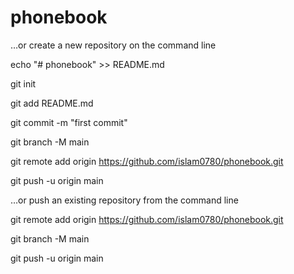 # phonebook


…or create a new repository on the command line

echo "# phonebook" >> README.md

git init

git add README.md

git commit -m "first commit"

git branch -M main

git remote add origin https://github.com/islam0780/phonebook.git

git push -u origin main

…or push an existing repository from the command line

git remote add origin https://github.com/islam0780/phonebook.git

git branch -M main

git push -u origin main
